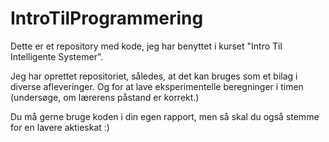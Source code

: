 # IntroTilProgrammering

Dette er et repository med kode, jeg har benyttet i kurset "Intro Til Intelligente Systemer".

Jeg har oprettet repositoriet, således, at det kan bruges som et bilag i diverse afleveringer. Og for at lave eksperimentelle beregninger i timen (undersøge, om lærerens påstand er korrekt.)

Du må gerne bruge koden i din egen rapport, men så skal du også stemme for en lavere aktieskat :)
